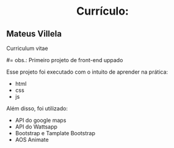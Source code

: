

<h1 style="text-align:center">Currículo: <h2>Mateus Villela</h2></h1> 

Curriculum vitae

#= obs.: Primeiro projeto de front-end uppado

Esse projeto foi executado com o intuito de aprender na prática:
- html
- css
- js

Além disso, foi utilizado:
- API do google maps
- API do Wattsapp
- Bootstrap e Tamplate Bootstrap
- AOS Animate
